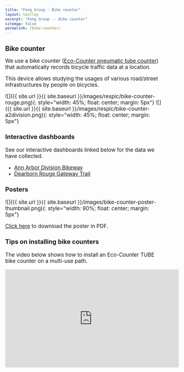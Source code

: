 ```yaml
---
title: "Feng Group - Bike counter"
layout: textlay
excerpt: "Feng Group -- Bike counter"
sitemap: false
permalink: /bike-counter/
---
```


## Bike counter

<div style="font-size: 17px">

We use a bike counter ([Eco-Counter pneumatic tube counter](https://www.eco-counter.com/produits/tubes-en/tubes-2/)) that automatically records bicycle traffic data at a location.

This device allows studying the usages of various road/street infrastructures by people on bicycles. 

![]({{ site.url }}{{ site.baseurl }}/images/respic/bike-counter-rouge.png){: style="width: 45%; float: center; margin: 5px"}
![]({{ site.url }}{{ site.baseurl }}/images/respic/bike-counter-a2division.png){: style="width: 45%; float: center; margin: 5px"}

### Interactive dashboards

See our interactive dashboards linked below for the data we have collected. 

- [Ann Arbor Division Bikeway](https://bikecounter.org/annarbor-1)
- [Dearborn Rouge Gateway Trail](https://bikecounter.org/dearborn-1)

<!-- The dashboards were created with open-source [Plotly Dash](https://plotly.com/dash/) and freely hosted by [Heroku](https://www.heroku.com/). -->

### Posters



![]({{ site.url }}{{ site.baseurl }}/images/bike-counter-poster-thumbnail.png){: style="width: 90%; float: center; margin: 5px"}

[Click here](../publications/posters/bike-counter-overview-poster-fenggroup.pdf) to download the poster in PDF.

### Tips on installing bike counters

The video below shows how to install an Eco-Counter TUBE bike counter on a multi-use path.

<iframe width="560" height="315" src="https://www.youtube.com/embed/dvMzmCewGzg" title="YouTube video player" frameborder="0" allow="accelerometer; autoplay; clipboard-write; encrypted-media; gyroscope; picture-in-picture" allowfullscreen></iframe>

<br><br>

</div>
